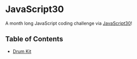 # JavaScript30
A month long JavaScript coding challenge via [JavaScript30](https://javascript30.com/)!

## Table of Contents
- <a href="./drum kit/">Drum Kit</a> <br>